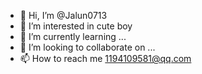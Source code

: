 - 👋 Hi, I’m @Jalun0713
- 👀 I’m interested in cute boy
- 🌱 I’m currently learning ...
- 💞️ I’m looking to collaborate on ...
- 📫 How to reach me 1194109581@qq.com

<!---
Jalun0713/Jalun0713 is a ✨ special ✨ repository because its `README.md` (this file) appears on your GitHub profile.
You can click the Preview link to take a look at your changes.
--->
